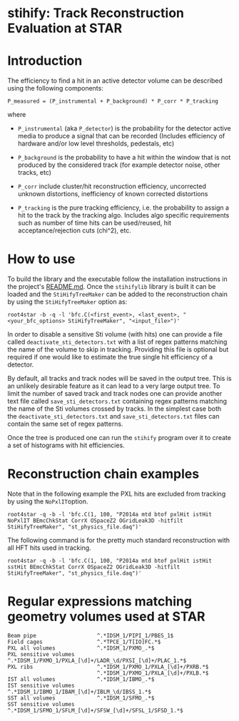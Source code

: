 stihify: Track Reconstruction Evaluation at STAR
================================================

Introduction
============

The efficiency to find a hit in an active detector volume can be described
using the following components:

    P_measured = (P_instrumental + P_background) * P_corr * P_tracking

where

- `P_instrumental` (aka `P_detector`) is the probability for the
detector active media to produce a signal that can be recorded (Includes
efficiency of hardware and/or low level thresholds, pedestals, etc)

- `P_background` is the probability to have a hit within the window that is not
produced by the considered track (for example detector noise, other tracks, etc)

- `P_corr` include cluster/hit reconstruction efficiency, uncorrected unknown
distortions, inefficiency of known corrected distortions

- `P_tracking` is the pure tracking efficiency, i.e. the probability to assign
a hit to the track by the tracking algo. Includes algo specific requirements
such as number of time hits can be used/reused, hit acceptance/rejection cuts
(chi^2), etc.


How to use
==========

To build the library and the executable follow the installation instructions in
the project's [README.md](../../README.md). Once the `stihifylib` library is built it
can be loaded and the `StiHifyTreeMaker` can be added to the reconstruction
chain by using the `StiHifyTreeMaker` option as:

    root4star -b -q -l 'bfc.C(<first_event>, <last_event>, "<your_bfc_options> StiHifyTreeMaker", "<input_file>")'

In order to disable a sensitive Sti volume (with hits) one can provide a file
called `deactivate_sti_detectors.txt` with a list of regex patterns matching the
name of the volume to skip in tracking. Providing this file is optional but
required if one would like to estimate the true single hit efficiency of
a detector.

By default, all tracks and track nodes will be saved in the output tree. This is
an unlikely desirable feature as it can lead to a very large output tree. To
limit the number of saved track and track nodes one can provide another text
file called `save_sti_detectors.txt` containing regex patterns matching the name
of the Sti volumes crossed by tracks. In the simplest case both the
`deactivate_sti_detectors.txt` and `save_sti_detectors.txt` files can contain
the same set of regex patterns.

Once the tree is produced one can run the `stihify` program over it to create
a set of histograms with hit efficiencies.


Reconstruction chain examples
=============================

Note that in the following example the PXL hits are excluded from tracking
by using the `NoPxlIT`option.

    root4star -q -b -l 'bfc.C(1, 100, "P2014a mtd btof pxlHit istHit NoPxlIT BEmcChkStat CorrX OSpaceZ2 OGridLeak3D -hitfilt StiHifyTreeMaker", "st_physics_file.daq")'

The following command is for the pretty much standard reconstruction with all
HFT hits used in tracking.

    root4star -q -b -l 'bfc.C(1, 100, "P2014a mtd btof pxlHit istHit sstHit BEmcChkStat CorrX OSpaceZ2 OGridLeak3D -hitfilt StiHifyTreeMaker", "st_physics_file.daq")'


Regular expressions matching geometry volumes used at STAR
==========================================================

    Beam pipe                   ^.*IDSM_1/PIPI_1/PBES_1$
    Field cages                 ^.*TPCE_1/T[IO]FC.*$
    PXL all volumes             ^.*IDSM_1/PXMO_.*$
    PXL sensitive volumes       ^.*IDSM_1/PXMO_1/PXLA_[\d]+/LADR_\d/PXSI_[\d]+/PLAC_1.*$
    PXL ribs                    ^.*IDSM_1/PXMO_1/PXLA_[\d]+/PXRB.*$
                                ^.*IDSM_1/PXMO_1/PXLA_[\d]+/PXLB.*$
    IST all volumes             ^.*IDSM_1/IBMO_.*$
    IST sensitive volumes       ^.*IDSM_1/IBMO_1/IBAM_[\d]+/IBLM_\d/IBSS_1.*$
    SST all volumes             ^.*IDSM_1/SFMO_.*$
    SST sensitive volumes       ^.*IDSM_1/SFMO_1/SFLM_[\d]+/SFSW_[\d]+/SFSL_1/SFSD_1.*$
